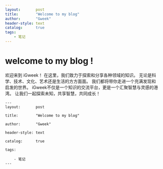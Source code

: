 ```yaml
---
layout:       post
title:        "Welcome to my blog"
author:       "Gweek"
header-style: text
catalog:      true
tags:
    - 笔记
---
```


# welcome to my blog !
欢迎来到 iGweek！
在这里，我们致力于探索和分享各种领域的知识。
无论是科学、技术、文化、艺术还是生活的方方面面。
我们都将带你走进一个充满发现和启发的世界。
iGweek不仅是一个知识的交流平台，更是一个汇聚智慧与灵感的港湾。
让我们一起探索未知，共享智慧，共同成长！

```
---
layout:       post

title:        "Welcome to my blog"

author:       "Gweek"

header-style: text

catalog:      true

tags:

    - 笔记
---
